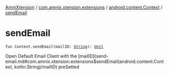 [AmniXtension](../../index.md) / [com.amnix.xtension.extensions](../index.md) / [android.content.Context](index.md) / [sendEmail](./send-email.md)

# sendEmail

`fun Context.sendEmail(mailID: `[`String`](https://kotlinlang.org/api/latest/jvm/stdlib/kotlin/-string/index.html)`): `[`Unit`](https://kotlinlang.org/api/latest/jvm/stdlib/kotlin/-unit/index.html)

Open Default Email Client with the [mailID](send-email.md#com.amnix.xtension.extensions$sendEmail(android.content.Context, kotlin.String)/mailID) preSetted


